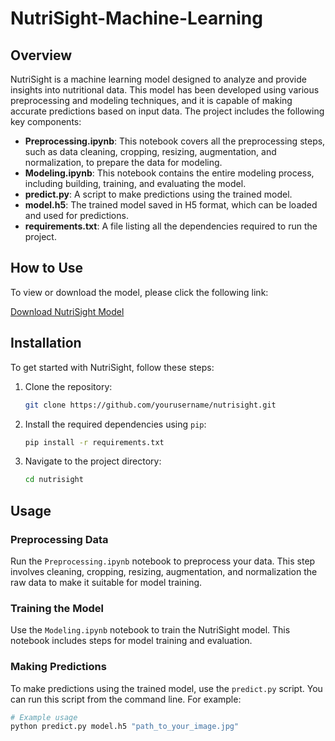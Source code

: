 # NutriSight-Machine-Learning

## Overview

NutriSight is a machine learning model designed to analyze and provide insights into nutritional data. This model has been developed using various preprocessing and modeling techniques, and it is capable of making accurate predictions based on input data. The project includes the following key components:

- **Preprocessing.ipynb**: This notebook covers all the preprocessing steps, such as data cleaning, cropping, resizing, augmentation, and normalization, to prepare the data for modeling.
- **Modeling.ipynb**: This notebook contains the entire modeling process, including building, training, and evaluating the model.
- **predict.py**: A script to make predictions using the trained model.
- **model.h5**: The trained model saved in H5 format, which can be loaded and used for predictions.
- **requirements.txt**: A file listing all the dependencies required to run the project.

## How to Use

To view or download the model, please click the following link:

[Download NutriSight Model](https://drive.google.com/drive/folders/1RHi0qCqgNvhYrGAW56Xk4Q-jQu8HJf8D?usp=sharing)

## Installation

To get started with NutriSight, follow these steps:

1. Clone the repository:
    ```sh
    git clone https://github.com/yourusername/nutrisight.git
    ```
2. Install the required dependencies using `pip`:

    ```sh
    pip install -r requirements.txt
    ```
3. Navigate to the project directory:
    ```sh
    cd nutrisight
    ```

## Usage

### Preprocessing Data

Run the `Preprocessing.ipynb` notebook to preprocess your data. This step involves cleaning, cropping, resizing, augmentation, and normalization the raw data to make it suitable for model training.

### Training the Model

Use the `Modeling.ipynb` notebook to train the NutriSight model. This notebook includes steps for model training and evaluation.

### Making Predictions

To make predictions using the trained model, use the `predict.py` script. You can run this script from the command line. For example:

```python
# Example usage
python predict.py model.h5 "path_to_your_image.jpg"

